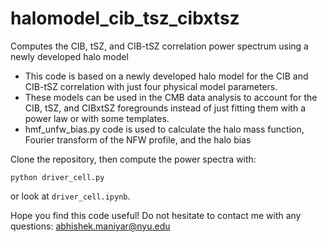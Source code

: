#  halomodel_cib_tsz_cibxtsz

Computes the CIB, tSZ, and CIB-tSZ correlation power spectrum using a newly developed halo model

* This code is based on a newly developed halo model for the CIB and CIB-tSZ correlation with just four physical model parameters.
* These models can be used in the CMB data analysis to account for the CIB, tSZ, and CIBxtSZ foregrounds instead of just fitting them with a power law or with some templates.
* hmf_unfw_bias.py code is used to calculate the halo mass function, Fourier transform of the NFW profile, and the halo bias

Clone the repository, then compute the power spectra with:
```
python driver_cell.py
```
or look at ```driver_cell.ipynb```.

Hope you find this code useful! Do not hesitate to contact me with any questions: abhishek.maniyar@nyu.edu

